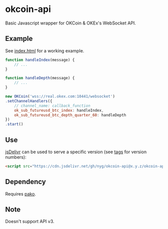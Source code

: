 # okcoin-api

Basic Javascript wrapper for OKCoin & OKEx's WebSocket API.

## Example

See [index.html]() for a working example.

```javascript
function handleIndex(message) {
    // ...
}

function handleDepth(message) {
    // ...
}

new OKCoin('wss://real.okex.com:10441/websocket')
.setChannelHandlers({
    // channel_name: callback_function
    ok_sub_futureusd_btc_index: handleIndex,
    ok_sub_futureusd_btc_depth_quarter_60: handleDepth
})
.start()
```

## Use

[jsDelivr](https://www.jsdelivr.com) can be used to serve a specific version (see [tags](https://github.com/nyg/okcoin-api/tags) for version numbers):

```html
<script src="https://cdn.jsdelivr.net/gh/nyg/okcoin-api@x.y.z/okcoin-api.js"></script>
```

## Dependency

Requires [pako](http://nodeca.github.io/pako/).

## Note

Doesn't support API v3.